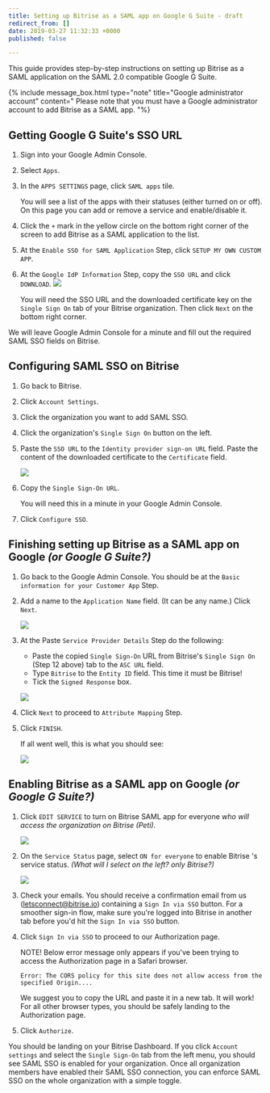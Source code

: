 ```yaml
---
title: Setting up Bitrise as a SAML app on Google G Suite - draft
redirect_from: []
date: 2019-03-27 11:32:33 +0000
published: false

---
```

This guide provides step-by-step instructions on setting up Bitrise as a SAML application on the SAML 2.0 compatible Google G Suite.

{% include message_box.html type="note" title="Google administrator account" content=" Please note that you must have a Google administrator account to add Bitrise as a SAML app. "%}

## Getting Google G Suite's SSO URL

1. Sign into your Google Admin Console.
2. Select `Apps`.
3. In the `APPS SETTINGS` page, click `SAML apps` tile.

   You will see a list of the apps with their statuses (either turned on or off). On this page you can add or remove a service and enable/disable it.
4. Click the `+` mark in the yellow circle on the bottom right corner of the screen to add Bitrise as a SAML application to the list.
5. At the `Enable SSO for SAML Application` Step, click `SETUP MY OWN CUSTOM APP`.
6. At the `Google IdP Information` Step, copy the `SSO URL` and click `DOWNLOAD`. ![](/img/Google-idp-information.jpg)

   You will need the SSO URL and the downloaded certificate key on the `Single Sign On` tab of your Bitrise organization. Then click `Next` on the bottom right corner.

We will leave Google Admin Console for a minute and fill out the required SAML SSO fields on Bitrise.

## Configuring SAML SSO on Bitrise

1. Go back to Bitrise.
2. Click `Account Settings`.
3. Click the organization you want to add SAML SSO.
4. Click the organization's `Single Sign On` button on the left.
5. Paste the `SSO URL` to the `Identity provider sign-on URL` field. Paste the content of the downloaded certificate to the `Certificate` field.

   ![](/img/sso-saml-page.jpg)
6. Copy the `Single Sign-On URL`.

   You will need this in a minute in your Google Admin Console.
7. Click `Configure SSO`.

## Finishing setting up Bitrise as a SAML app on Google _(or Google G Suite?)_

1. Go back to the Google Admin Console. You should be at the `Basic information for your Customer App` Step.
2. Add a name to the `Application Name` field. (It can be any name.) Click `Next`.

   ![](/img/basic-info.png)
3. At the Paste `Service Provider Details` Step do the following:
   * Paste the copied `Single Sign-On` URL from Bitrise's `Single Sign On` (Step 12 above) tab to the `ASC URL` field.
   * Type `Bitrise` to the `Entity ID` field. This time it must be Bitrise!
   * Tick the `Signed Response` box.

   ![](/img/service-provider-detail.jpg)
4. Click `Next` to proceed to `Attribute Mapping` Step.
5. Click `FINISH`.

   If all went well, this is what you should see:

   ![](/img/setup-complete.png)

## Enabling Bitrise as a SAML app on Google _(or Google G Suite?)_

1. Click `EDIT SERVICE` to turn on Bitrise SAML app for everyone _who will access the organization on Bitrise (Peti)._

   ![](/img/turn-on-bitrise-in-console.png)
2. On the `Service Status` page, select `ON for everyone` to enable Bitrise 's service status. _(What will I select on the left? only Bitrise?)_

   ![](/img/service-status.png)
3. Check your emails. You should receive a confirmation email from us (letsconnect@bitrise.io) containing a `Sign In via SSO` button. For a smoother sign-in flow, make sure you're logged into Bitrise in another tab before you'd hit the `Sign In via SSO` button.
4. Click `Sign In via SSO` to proceed to our Authorization page.

   NOTE! Below error message only appears if you've been trying to access the Authorization page in a Safari browser.

       Error: The CORS policy for this site does not allow access from the specified Origin....

   We suggest you to copy the URL and paste it in a new tab. It will work! For all other browser types, you should be safely landing to the Authorization page.
5. Click `Authorize`.

You should be landing on your Bitrise Dashboard. If you click `Account settings` and select the `Single Sign-On` tab from the left menu, you should see SAML SSO is enabled for your organization. Once all organization members have enabled their SAML SSO connection, you can enforce SAML SSO on the whole organization with a simple toggle.